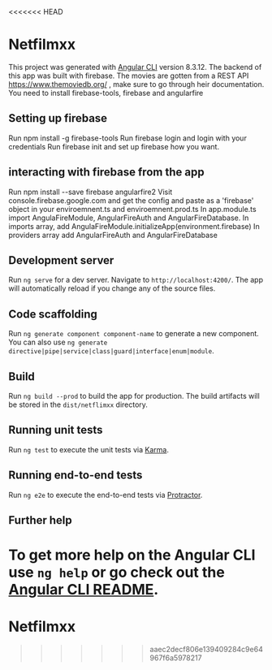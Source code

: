 <<<<<<< HEAD
# Netfilmxx

This project was generated with [Angular CLI](https://github.com/angular/angular-cli) version 8.3.12.
The backend of this app was built with firebase.
The movies are gotten from a REST API https://www.themoviedb.org/ , make sure to go through heir documentation.
You need to install firebase-tools, firebase and angularfire

## Setting up firebase
Run npm install -g firebase-tools
Run firebase login and login with your credentials
Run firebase init and set up firebase how you want.

## interacting with firebase from the app
Run npm install --save firebase angularfire2
Visit console.firebase.google.com and get the config and paste as a 'firebase' object in your enviroemnent.ts and enviroemnent.prod.ts
In app.module.ts import AngulaFireModule, AngularFireAuth and AngularFireDatabase.
In imports array, add AngulaFireModule.initializeApp(environment.firebase)
In providers array add AngularFireAuth and AngularFireDatabase

## Development server

Run `ng serve` for a dev server. Navigate to `http://localhost:4200/`. The app will automatically reload if you change any of the source files.

## Code scaffolding

Run `ng generate component component-name` to generate a new component. You can also use `ng generate directive|pipe|service|class|guard|interface|enum|module`.

## Build

Run `ng build --prod` to build the app for production. The build artifacts will be stored in the `dist/netflimxx` directory. 

## Running unit tests

Run `ng test` to execute the unit tests via [Karma](https://karma-runner.github.io).

## Running end-to-end tests

Run `ng e2e` to execute the end-to-end tests via [Protractor](http://www.protractortest.org/).

## Further help

To get more help on the Angular CLI use `ng help` or go check out the [Angular CLI README](https://github.com/angular/angular-cli/blob/master/README.md).
=======
# Netfilmxx
>>>>>>> aaec2decf806e139409284c9e64967f6a5978217
